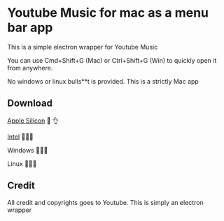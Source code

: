 # Youtube Music for mac as a menu bar app

This is a simple electron wrapper for Youtube Music

You can use Cmd+Shift+G (Mac) or Ctrl+Shift+G (Win) to quickly open it from anywhere.

No windows or linux bulls**t is provided. This is a strictly Mac app

## Download

[Apple Silicon](https://github.com/sencerb88/ytmusic-mac/releases/download/untagged-8faad409f2b1e29d4e62/Youtube.Music-0.0.2-arm64.dmg) 🐎 👌


[Intel](https://github.com/sencerb88/ytmusic-mac/releases/download/untagged-8faad409f2b1e29d4e62/Youtube.Music-0.0.2-x64.dmg) 🐌🐌🐌

Windows 🖕🖕🖕

Linux 🖕🖕🖕

## Credit

All credit and copyrights goes to Youtube. This is simply an electron wrapper

